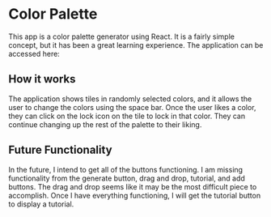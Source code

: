 # Color Palette
This app is a color palette generator using React. It is a fairly simple concept, but it has been a great learning experience. 
The application can be accessed here: 
## How it works
The application shows tiles in randomly selected colors, and it allows the user to change the colors using the space bar. Once the user likes a color, they can click on the lock icon on the tile to lock in that color. They can continue changing up the rest of the palette to their liking.
## Future Functionality
In the future, I intend to get all of the buttons functioning. I am missing functionality from the generate button, drag and drop, tutorial, and add buttons.
The drag and drop seems like it may be the most difficult piece to accomplish. 
Once I have everything functioning, I will get the tutorial button to display a tutorial. 


